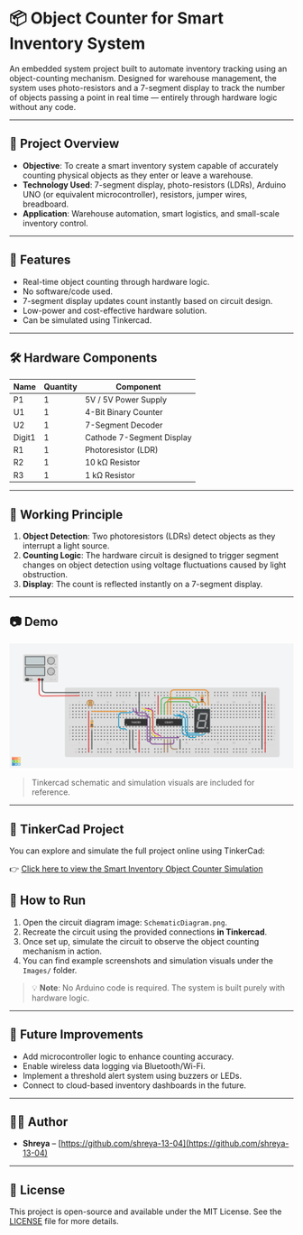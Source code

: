 # 📦 Object Counter for Smart Inventory System

An embedded system project built to automate inventory tracking using an object-counting mechanism. Designed for warehouse management, the system uses photo-resistors and a 7-segment display to track the number of objects passing a point in real time — entirely through hardware logic without any code.

---

## 🚀 Project Overview

- **Objective**: To create a smart inventory system capable of accurately counting physical objects as they enter or leave a warehouse.
- **Technology Used**: 7-segment display, photo-resistors (LDRs), Arduino UNO (or equivalent microcontroller), resistors, jumper wires, breadboard.
- **Application**: Warehouse automation, smart logistics, and small-scale inventory control.

---

## 🔧 Features

- Real-time object counting through hardware logic.
- No software/code used.
- 7-segment display updates count instantly based on circuit design.
- Low-power and cost-effective hardware solution.
- Can be simulated using Tinkercad.

---

## 🛠️ Hardware Components

| Name   | Quantity | Component                 |
| ------ | -------- | ------------------------- |
| P1     | 1        | 5V / 5V Power Supply      |
| U1     | 1        | 4-Bit Binary Counter      |
| U2     | 1        | 7-Segment Decoder         |
| Digit1 | 1        | Cathode 7-Segment Display |
| R1     | 1        | Photoresistor (LDR)       |
| R2     | 1        | 10 kΩ Resistor            |
| R3     | 1        | 1 kΩ Resistor             |

---

## 🔌 Working Principle

1. **Object Detection**: Two photoresistors (LDRs) detect objects as they interrupt a light source.
2. **Counting Logic**: The hardware circuit is designed to trigger segment changes on object detection using voltage fluctuations caused by light obstruction.
3. **Display**: The count is reflected instantly on a 7-segment display.

---

## 📷 Demo

![Smart Inventory Object Counter](/Images/ObjectCounter.png)

> Tinkercad schematic and simulation visuals are included for reference.

---

## 🔗 TinkerCad Project

You can explore and simulate the full project online using TinkerCad:

👉 [Click here to view the Smart Inventory Object Counter Simulation](https://www.tinkercad.com/things/aOqf5CfyX0U-smart-inventory-object-counter?sharecode=I-SY-1Mum2-f5NgT69GxJfjr14PnG7c2jVqiquOmZgk)


## 🧪 How to Run

1. Open the circuit diagram image: `SchematicDiagram.png`.
2. Recreate the circuit using the provided connections **in Tinkercad**.
3. Once set up, simulate the circuit to observe the object counting mechanism in action.
4. You can find example screenshots and simulation visuals under the `Images/` folder.

> 💡 **Note**: No Arduino code is required. The system is built purely with hardware logic.

---

## 📝 Future Improvements

- Add microcontroller logic to enhance counting accuracy.
- Enable wireless data logging via Bluetooth/Wi-Fi.
- Implement a threshold alert system using buzzers or LEDs.
- Connect to cloud-based inventory dashboards in the future.

---

## 👩‍💻 Author

- **Shreya** – [https://github.com/shreya-13-04](https://github.com/shreya-13-04)

---

## 📜 License

This project is open-source and available under the MIT License. See the [LICENSE](LICENSE) file for more details.
